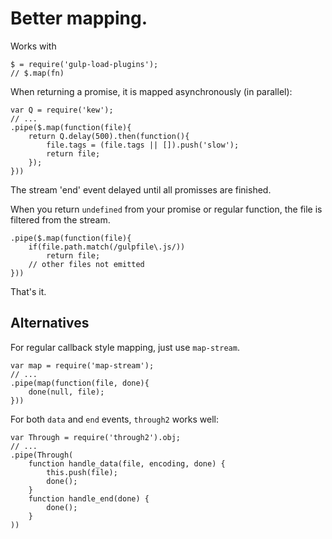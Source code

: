 
# Better mapping.

Works with 

	$ = require('gulp-load-plugins');
	// $.map(fn)

When returning a promise, it is mapped asynchronously (in parallel):

	var Q = require('kew');
	// ...
	.pipe($.map(function(file){
		return Q.delay(500).then(function(){
			file.tags = (file.tags || []).push('slow');
			return file;
		});
	}))

The stream 'end' event delayed until all promisses are finished.

When you return `undefined` from your promise or regular function, the file is
filtered from the stream.

	.pipe($.map(function(file){
		if(file.path.match(/gulpfile\.js/))
			return file;
		// other files not emitted
	}))

That's it.

## Alternatives

For regular callback style mapping, just use `map-stream`.

	var map = require('map-stream');
	// ...
	.pipe(map(function(file, done){
		done(null, file);
	}))

For both `data` and `end` events, `through2` works well:

	var Through = require('through2').obj;
	// ...
	.pipe(Through(
		function handle_data(file, encoding, done) {
			this.push(file);
			done();
		}
		function handle_end(done) {
			done();
		}
	))
